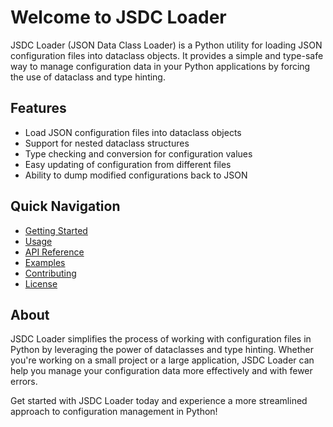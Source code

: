 # Welcome to JSDC Loader

JSDC Loader (JSON Data Class Loader) is a Python utility for loading JSON configuration files into dataclass objects. It provides a simple and type-safe way to manage configuration data in your Python applications by forcing the use of dataclass and type hinting.

## Features

- Load JSON configuration files into dataclass objects
- Support for nested dataclass structures
- Type checking and conversion for configuration values
- Easy updating of configuration from different files
- Ability to dump modified configurations back to JSON

## Quick Navigation

- [Getting Started](getting-started/README.md)
- [Usage](usage/README.md)
- [API Reference](api-reference/README.md)
- [Examples](examples/README.md)
- [Contributing](contributing.md)
- [License](license.md)

## About

JSDC Loader simplifies the process of working with configuration files in Python by leveraging the power of dataclasses and type hinting. Whether you're working on a small project or a large application, JSDC Loader can help you manage your configuration data more effectively and with fewer errors.

Get started with JSDC Loader today and experience a more streamlined approach to configuration management in Python!
